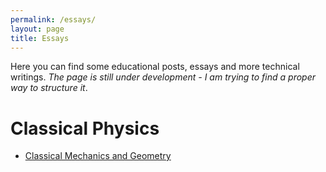 ```yaml
---
permalink: /essays/
layout: page
title: Essays
---
```

Here you can find some educational posts, essays and more technical writings. *The page is still under development - I am trying to find a proper way to structure it*.

# Classical Physics
- [Classical Mechanics and Geometry](/essays/GeometryClassicalMechanicsPt1/ClassicalMechanicsGeometry/)

